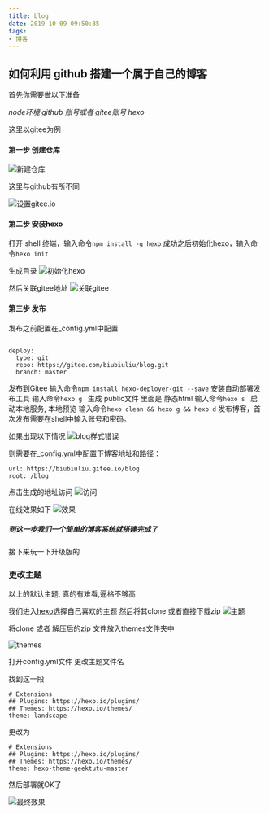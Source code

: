 ```yaml
---
title: blog
date: 2019-10-09 09:50:35
tags:
- 博客
---
```

## 如何利用 github 搭建一个属于自己的博客

首先你需要做以下准备

_node环境
github 账号或者 gitee账号
hexo_

这里以gitee为例

#### 第一步 创建仓库
![新建仓库](http://pykvjcrlq.bkt.clouddn.com/crated.png "新建仓库")

这里与github有所不同

![设置gitee.io](http://pykvjcrlq.bkt.clouddn.com/gitee_page.png "设置gitee.io")


#### 第二步 安装hexo
打开 shell 终端，输入命令`npm install -g hexo`
成功之后初始化hexo，输入命令`hexo init`

生成目录
![初始化hexo](http://pykvjcrlq.bkt.clouddn.com/hexo_init.png "初始化hexo")

然后关联gitee地址
![关联gitee](http://pykvjcrlq.bkt.clouddn.com/gitee_url.png  "初始化hexo")


#### 第三步  发布

发布之前配置在_config.yml中配置

```

deploy:
  type: git
  repo: https://gitee.com/biubiuliu/blog.git
  branch: master
```

发布到Gitee
输入命令`npm install hexo-deployer-git --save` 安装自动部署发布工具
输入命令`hexo g ` 生成 public文件 里面是 静态html
输入命令`hexo s ` 启动本地服务, 本地预览
输入命令`hexo clean && hexo g && hexo d` 发布博客，首次发布需要在shell中输入账号和密码。

如果出现以下情况
![blog样式错误](http://pykvjcrlq.bkt.clouddn.com/blog_index.png  "blog样式错误")

则需要在_config.yml中配置下博客地址和路径：

```
url: https://biubiuliu.gitee.io/blog
root: /blog

```

点击生成的地址访问
![访问](http://pykvjcrlq.bkt.clouddn.com/gitee_page.png "访问")


在线效果如下
![效果](http://pykvjcrlq.bkt.clouddn.com/online_blog.png "效果")

##### 到这一步我们一个简单的博客系统就搭建完成了


 接下来玩一下升级版的

 ### 更改主题

 以上的默认主题, 真的有难看,逼格不够高

 我们进入[hexo](http://pykvjcrlq.bkt.clouddn.com/hexo_theme.png)选择自己喜欢的主题
 然后将其clone 或者直接下载zip
![ 主题](http://pykvjcrlq.bkt.clouddn.com/hexo_theme.png)

将clone 或者 解压后的zip 文件放入themes文件夹中
 
![themes](http://pykvjcrlq.bkt.clouddn.com/hexo_file_themes.png)

打开config.yml文件 更改主题文件名

找到这一段
```
# Extensions
## Plugins: https://hexo.io/plugins/
## Themes: https://hexo.io/themes/
theme: landscape
```
更改为
```
# Extensions
## Plugins: https://hexo.io/plugins/
## Themes: https://hexo.io/themes/
theme: hexo-theme-geektutu-master
```
然后部署就OK了

![最终效果](http://pykvjcrlq.bkt.clouddn.com/blog_view.png)
